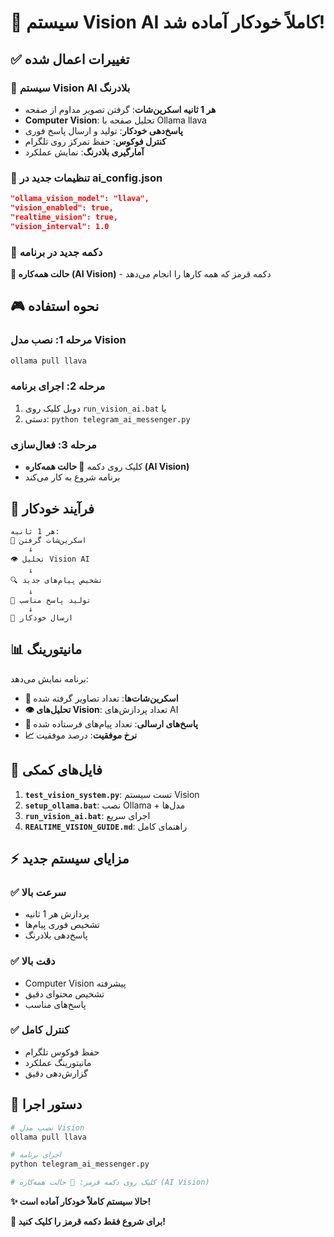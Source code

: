 # 🎯 سیستم Vision AI کاملاً خودکار آماده شد!

## ✅ تغییرات اعمال شده

### 🚀 سیستم Vision AI بلادرنگ
- **هر 1 ثانیه اسکرین‌شات**: گرفتن تصویر مداوم از صفحه
- **Computer Vision**: تحلیل صفحه با Ollama llava
- **پاسخ‌دهی خودکار**: تولید و ارسال پاسخ فوری
- **کنترل فوکوس**: حفظ تمرکز روی تلگرام
- **آمارگیری بلادرنگ**: نمایش عملکرد

### 🔧 تنظیمات جدید در ai_config.json
```json
"ollama_vision_model": "llava",
"vision_enabled": true,
"realtime_vision": true,
"vision_interval": 1.0
```

### 📱 دکمه جدید در برنامه
**🎯 حالت همه‌کاره (AI Vision)** - دکمه قرمز که همه کارها را انجام می‌دهد

## 🎮 نحوه استفاده

### مرحله 1: نصب مدل Vision
```bash
ollama pull llava
```

### مرحله 2: اجرای برنامه
1. دوبل کلیک روی `run_vision_ai.bat`
   یا
2. دستی: `python telegram_ai_messenger.py`

### مرحله 3: فعال‌سازی
- کلیک روی دکمه **🎯 حالت همه‌کاره (AI Vision)**
- برنامه شروع به کار می‌کند

## 🎯 فرآیند خودکار

```
هر 1 ثانیه:
📸 اسکرین‌شات گرفتن
    ↓
👁️ تحلیل Vision AI
    ↓
🔍 تشخیص پیام‌های جدید
    ↓
🤖 تولید پاسخ مناسب
    ↓
💬 ارسال خودکار
```

## 📊 مانیتورینگ

برنامه نمایش می‌دهد:
- **📸 اسکرین‌شات‌ها**: تعداد تصاویر گرفته شده
- **👁️ تحلیل‌های Vision**: تعداد پردازش‌های AI
- **💬 پاسخ‌های ارسالی**: تعداد پیام‌های فرستاده شده
- **📈 نرخ موفقیت**: درصد موفقیت

## 🔧 فایل‌های کمکی

1. **`test_vision_system.py`**: تست سیستم Vision
2. **`setup_ollama.bat`**: نصب Ollama + مدل‌ها
3. **`run_vision_ai.bat`**: اجرای سریع
4. **`REALTIME_VISION_GUIDE.md`**: راهنمای کامل

## ⚡ مزایای سیستم جدید

### ✅ سرعت بالا
- پردازش هر 1 ثانیه
- تشخیص فوری پیام‌ها
- پاسخ‌دهی بلادرنگ

### ✅ دقت بالا
- Computer Vision پیشرفته
- تشخیص محتوای دقیق
- پاسخ‌های مناسب

### ✅ کنترل کامل
- حفظ فوکوس تلگرام
- مانیتورینگ عملکرد
- گزارش‌دهی دقیق

## 🎯 دستور اجرا

```bash
# نصب مدل Vision
ollama pull llava

# اجرای برنامه
python telegram_ai_messenger.py

# کلیک روی دکمه قرمز: 🎯 حالت همه‌کاره (AI Vision)
```

**✨ حالا سیستم کاملاً خودکار آماده است!**

**🚀 برای شروع فقط دکمه قرمز را کلیک کنید!**
